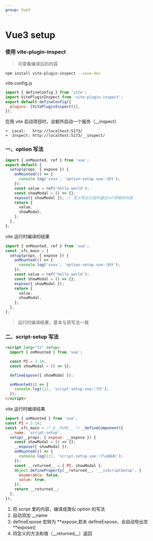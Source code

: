 ```yaml
---
group: Vue3
---
```


# Vue3 setup

### 使用 vite-plugin-inspect

> 可查看编译后的内容

```sh
npm install vite-plugin-inspect --save-dev
```

vite.config.js

```javascript
import { defineConfig } from 'vite';
import VitePluginInspect from 'vite-plugin-inspect';
export default defineConfig({
  plugins: [VitePluginInspect()],
});
```

在用 vite 启动项目时，会额外启动一个服务（\_\_inspect）

```
➜  Local:   http://localhost:5173/
➜  Inspect: http://localhost:5173/__inspect/
```

### 一、option 写法

```javascript
import { onMounted, ref } from 'vue';
export default {
  setup(props, { expose }) {
    onMounted(() => {
      console.log('xxxx', 'option-setup.vue::8行');
    });
    const value = ref('hello world');
    const showModal = () => {};
    expose({ showModal }); // 定义导出父组件通过ref获取的内容
    return {
      value,
      showModal,
    };
  },
};
```

vite 运行时编译的结果

```javascript
import { onMounted, ref } from 'vue';
const _sfc_main = {
  setup(props, { expose }) {
    onMounted(() => {
      console.log('xxxx', 'option-setup.vue::8行');
    });
    const value = ref('hello world');
    const showModal = () => {};
    expose({ showModal });
    return {
      value,
      showModal,
    };
  },
};
```

> 运行时编译结果，基本与原写法一致

### 二、script-setup 写法

```html
<script lang="ts" setup>
  import { onMounted } from 'vue';

  const PI = 3.14;
  const showModal = () => {};

  defineExpose({ showModal });

  onMounted(() => {
    console.log(111, 'script-setup.vue::7行');
  });
</script>
```

vite 运行时编译结果

```javascript
import { onMounted } from 'vue';
const PI = 3.14;
const _sfc_main = /* @__PURE__ */ _defineComponent({
  __name: 'script-setup',
  setup(__props, { expose: __expose }) {
    const showModal = () => {};
    __expose({ showModal });
    onMounted(() => {
      console.log(111, 'script-setup.vue::7\u884C');
    });
    const __returned__ = { PI, showModal };
    Object.defineProperty(__returned__, '__isScriptSetup', {
      enumerable: false,
      value: true,
    });
    return __returned__;
  },
});
```

1. 将 script 里的内容，编译成类似 option 的写法
2. 自动添加 \_\_name
3. defineExpose 宏转为 **expose,若未 defineExpose，会自动导出空 **expose()
4. 将定义的方法和值（\_\_returned\_\_）返回
